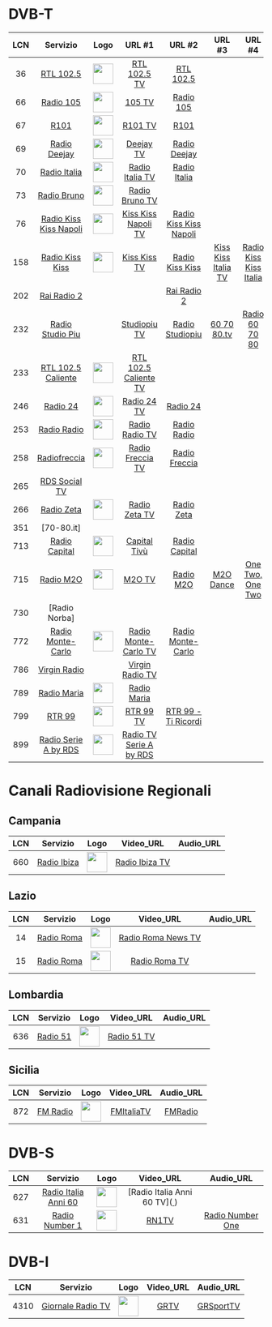 <h1>DVB-T</h1>

|LCN|Servizio|Logo|URL #1|URL #2|URL #3|URL #4|URL #5|
|:-:|:-:|:-:|:-:|:-:|:-:|:-:|:-:|
|36|[RTL 102.5](http://www.rtl.it/)|<img width="40" src="https://cloud.rtl.it/assets/play.rtl.it/2.1.5/img/broadcaster/TV/1.svg"/>|[RTL 102.5 TV](https://dd782ed59e2a4e86aabf6fc508674b59.msvdn.net/live/S97044836/tbbP8T1ZRPBL/playlist.m3u8)|[RTL 102.5](https://dd782ed59e2a4e86aabf6fc508674b59.msvdn.net/live/S97044836/WjpMtPyNjHwj/playlist.m3u8)|
|66|[Radio 105](http://www.105.net/)|<img width="40" src="https://www.105.net/images/logos/3/logo_colored.jpg?v=1722512149810"/>|[105 TV](https://live03-col.msr.cdn.mediaset.net/live/ch-ec/ec-clr.isml/manifest.mpd)|[Radio 105](https://icy.unitedradio.it/Radio105.aac)|
|67|[R101](http://www.r101.it/)|<img width="40" src="https://www.r101.it/images/logos/7/logo_black.jpg?v=1722512155622"/>|[R101 TV](https://live03-col.msr.cdn.mediaset.net/live/ch-er/er-clr.isml/manifest.mpd)|[R101](http://icecast.unitedradio.it/r101)|
|69|[Radio Deejay](http://www.deejay.it/)|<img width="40" src="https://images.sftcdn.net/images/t_app-icon-m/p/fc564879-3a5c-4202-8534-2ea1b3a23c6a/1285998601/radio-deejay-logo"/>|[Deejay TV](https://4c4b867c89244861ac216426883d1ad0.msvdn.net/live/S85984808/sMO0tz9Sr2Rk/playlist.m3u8)|[Radio Deejay](https://4c4b867c89244861ac216426883d1ad0.msvdn.net/radiodeejay/radiodeejay/play1.m3u8)|
|70|[Radio Italia](http://www.radioitalia.it/)|<img width="40" src="https://www.radioitalia.it/images/player_radioitalia.jpg"/>|[Radio Italia TV](https://radioitaliatv.akamaized.net/hls/live/2093117/RadioitaliaTV/stream01/streamPlaylist.m3u8)|[Radio Italia](https://radioitaliasmi.akamaized.net/hls/live/2093120/RISMI/stream01/streamPlaylist.m3u8)|
|73|[Radio Bruno](https://www.radiobruno.it/)|<img width="40" src="https://www.radiobruno.it/wp-content/uploads/2017/10/logo-296-180-black.png"/>|[Radio Bruno TV](https://stream4.xdevel.com/video0s975758-473/stream/chunks.m3u8)|[ ]()|
|76|[Radio Kiss Kiss Napoli]()|<img width="40" src="https://kisskissnapoli.it/wp-content/uploads/2022/03/cropped-logo-kisskiss-napoli.png.webp"/>|[Kiss Kiss Napoli TV](https://kkcdn02.fluid.stream/KKTVNapoli/smil:KKTVNapoli.smil/playlist_slita.m3u8?FLID=1)|[Radio Kiss Kiss Napoli](https://kisskiss.fluidstream.eu/KKNapoli.aac)|
|158|[Radio Kiss Kiss](http://www.kisskiss.it/)|<img width="40" src="https://kisskiss.it/wp-content/uploads/2021/02/logo_kisskiss.png.webp"/>|[Kiss Kiss TV](https://kk.fluid.stream/KKMulti/smil:KissKissTV.smil/playlist_slita.m3u8?FLID=1)|[Radio Kiss Kiss](https://kisskiss.fluidstream.eu/KissKiss.aac)|[Kiss Kiss Italia TV](https://kk.fluid.stream/KKTV01/livestream/playlist.m3u8?FLID=1)|[Radio Kiss Kiss Italia](https://kisskiss.fluidstream.eu/KKItalia.aac)|
|202|[Rai Radio 2](http://www.radio2.rai.it/)|||[Rai Radio 2](https://8e7439fdb1694c8da3a0fd63e4dda518.msvdn.net/radiodue1/hls/playlist_mo.m3u8)|
|232|[Radio Studio Piu](https://www.studiopiu.net)||[Studiopiu TV](https://5a1178b42cc03.streamlock.net/studiopiutv/studiopiutv/playlist.m3u8)|[Radio Studiopiu](https://ice.studiopiu.net/rete.aac)|[60 70 80.tv](https://5a1178b42cc03.streamlock.net/607080stream/607080stream/playlist.m3u8)|[Radio 60 70 80](https://ice.studiopiu.net/607080.aac)|
|233|[RTL 102.5 Caliente](https://play.rtl.it/live/44/rtl-1025-caliente-tv/)|<img width="40" src="https://cloud.rtl.it/assets/play.rtl.it/2.1.5/img/broadcaster/TV/44.svg"/>|[RTL 102.5 Caliente TV](https://dd782ed59e2a4e86aabf6fc508674b59.msvdn.net/live/S8448465/zTYa1Z5Op9ue/playlist.m3u8)||
|246|[Radio 24](http://www.radio24.it/)|<img width="40" src="https://i2.res.24o.it/radio24/assets/img/Radio24/_Immagini/2023/08/RADIO24_LOGO_2019_icona_RGB.png"/>|[Radio 24 TV](https://sole24-connect-tv.akamaized.net/hls/live/2112281/conntv/conntv-hi.m3u8)|[Radio 24](https://ilsole24ore-radio.akamaized.net/hls/live/2035301/radio24/playlist-64000.m3u8)|
|253|[Radio Radio](https://www.radioradio.it/)|<img width="40" src="https://www.radioradio.it/media/2024/07/logo4TS-01.png"/>|[Radio Radio TV](https://stream-200912.castr.net/646b335e2291a2022444bb7c/live_22f84390fe1411ed919df3da85a483cc/tracks-v1a1/rewind-14400.ts.m3u8)|[Radio Radio](https://sr6.inmystream.it/proxy/rronair?mp=/stream)|
|258|[Radiofreccia](http://www.radiofreccia.it/)|<img width="40" src="https://cloud.rtl.it/assets/play.rtl.it/2.1.5/img/broadcaster/TV/17.svg"/>|[Radio Freccia TV](https://dd782ed59e2a4e86aabf6fc508674b59.msvdn.net/live/S3160845/0tuSetc8UFkF/playlist.m3u8)|[Radio Freccia](https://dd782ed59e2a4e86aabf6fc508674b59.msvdn.net/live/S3160845/D6MENOraq6Qy/playlist.m3u8)|
|265|[RDS Social TV](http://www.rds.it/)||||
|266|[Radio Zeta](http://www.radiozeta.it/)|<img width="40" src="https://cloud.radiozeta.it/assets/www.radiozeta.it/1.1.61/img/layout/radio-zeta-logo.png"/>|[Radio Zeta TV](https://dd782ed59e2a4e86aabf6fc508674b59.msvdn.net/live/S9346184/XEx1LqlYbNic/playlist.m3u8)|[Radio Zeta](https://dd782ed59e2a4e86aabf6fc508674b59.msvdn.net/live/S9346184/clhI2IJWRnn7/playlist.m3u8)|
|351|[70-80.it]||||
|713|[Radio Capital](https://www.capital.it/)|<img width="40" src="https://upload.wikimedia.org/wikipedia/it/thumb/3/38/Radio_Capital_logo_%282020%29.svg/330px-Radio_Capital_logo_%282020%29.svg.png"/>|[Capital Tivù](https://4c4b867c89244861ac216426883d1ad0.msvdn.net/live/S35394734/Z6U2wGoDYANk/playlist.m3u8)|[Radio Capital](https://4c4b867c89244861ac216426883d1ad0.msvdn.net/radiocapital/radiocapital/play1.m3u8)|
|715|[Radio M2O](http://www.m2o.it/)|<img width="40" src="https://cdn.gelestatic.it/m2o/sites/2/2022/01/cropped-M2O-LOGO-JPG-32x32.jpg"/>|[M2O TV](https://4c4b867c89244861ac216426883d1ad0.msvdn.net/live/S62628868/uhdWBlkC1AoO/playlist.m3u8)|[Radio M2O](https://4c4b867c89244861ac216426883d1ad0.msvdn.net/radiom2o/radiom2o/play1.m3u8)|[M2O Dance](https://4c4b867c89244861ac216426883d1ad0.msvdn.net/radiom2odance/radiom2odance/play1.m3u8)|[One Two, One Two](https://4c4b867c89244861ac216426883d1ad0.msvdn.net/webradio/deejayonetwoonetwo/live.m3u8)|[Deejay Time](https://4c4b867c89244861ac216426883d1ad0.msvdn.net/webradio/deejaytime/live.m3u8)|
|730|[Radio Norba]||||
|772|[Radio Monte-Carlo](http://www.radiomontecarlo.net/)|<img width="40" src="https://www.radiomontecarlo.net/images/logos/1/logo_white.jpg?v=1722512145918"/>|[Radio Monte-Carlo TV](https://live03-col.msr.cdn.mediaset.net/live/ch-bb/bb-clr.isml/manifest.mpd)|[Radio Monte-Carlo](https://icy.unitedradio.it/RMC.aac)|
|786|[Virgin Radio](http://www.virginradioitaly.it/)|<img width="40" src=" "/>|[Virgin Radio TV](https://live03-col.msr.cdn.mediaset.net/live/ch-ew/ew-clr.isml/manifest.mpd)||
|789|[Radio Maria]()|<img width="40" src=""/>|[Radio Maria](https://cdn.jwplayer.com/live/events/NxD9E9d7.m3u8)|
|799|[RTR 99](https://www.rtr99.it/)|<img width="40" src="https://www.rtr99.it/wp-content/uploads/elementor/thumbs/trasparente-r3izclaguxen3uqryqnp592kiu5p28qxf7rnbczf9c.png"/>|[RTR 99 TV](https://5e73cf528f404.streamlock.net/RTR99TV/livestream/chunklist_w1247526100.m3u8)|[RTR 99 - Ti Ricordi](https://rtr99.fluidstream.eu/rtr99.mp3)|
|899|[Radio Serie A by RDS]()|<img width="40" src="https://img.legaseriea.it/vimages/64dc9bd1/Serie-A-Radio-TV_Logo.png?webp&q=100&size=1996.5x-"/>|[Radio TV Serie A by RDS](https://stream.radioseriea.com/50773f0d0070476a8612d9984c6059d8/index.m3u8)||

<h1>Canali Radiovisione Regionali</h1>
<h2>Campania</h2>

|LCN|Servizio|Logo|Video_URL|Audio_URL|
|:-:|:-:|:-:|:-:|:-:|
|660|[Radio Ibiza](https://radioibiza.it/)|<img width="40" src="https://radioibiza.it/wp-content/uploads/2021/09/cropped-logo_header.png.webp"/>|[Radio Ibiza TV](https://str48.fluid.stream/RadioIbizaTV/livestream/playlist.m3u8?FLID=1)||

<h2>Lazio</h2>

|LCN|Servizio|Logo|Video_URL|Audio_URL|
|:-:|:-:|:-:|:-:|:-:|
|14|[Radio Roma](https://www.radioroma.it/)|<img width="40" src="https://www.radioroma.tv/wp-content/uploads/2024/05/Radio-Roma-2023-sfondo-nero-01.png"/>|[Radio Roma News TV](www.dailymotion.com/video/x96kf9k)|
|15|[Radio Roma](https://www.radioroma.it/)|<img width="40" src="https://www.radioroma.tv/wp-content/uploads/2024/05/Radio-Roma-2023-sfondo-nero-01.png"/>|[Radio Roma TV](www.dailymotion.com/video/x96kfby)|

<h2>Lombardia</h2>

|LCN|Servizio|Logo|Video_URL|Audio_URL|
|:-:|:-:|:-:|:-:|:-:|
|636|[Radio 51](https://www.51news.it/)|<img width="40" src="https://www.51news.it/images/loghi/logo_head_p.png"/>|[Radio 51 TV](https://59d7d6f47d7fc.streamlock.net/canale51/canale51/chunklist_w1115635457.m3u8)|||

<h2>Sicilia</h2>

|LCN|Servizio|Logo|Video_URL|Audio_URL|
|:-:|:-:|:-:|:-:|:-:|
|872|[FM Radio](https://www.radiofmitalia.it/)|<img width="40" src="https://www.radiofmitalia.it/images/fmitalia-liveradio-logo.png"/>|[FMItaliaTV](https://stream6.xdevel.com/video0s975817-1186/stream/chunks.m3u8?nimblesessionid=329326440)|[FMRadio](https://stream5.xdevel.com/audio1s975817-360/stream/icecast.audio)|

<h1>DVB-S</h1>

|LCN|Servizio|Logo|Video_URL|Audio_URL|
|:-:|:-:|:-:|:-:|:-:|
|627|[Radio Italia Anni 60](https://www.radioitaliaanni60.it/#)|<img width="40" src="https://www.radioitaliaannisessanta.it/#](https://www.tvdream.net/img/radio-italia-anni-60-tv.png"/>|[Radio Italia Anni 60 TV]([ ](https://604e46ac2bdee.streamlock.net:1936/rete8_1/rete8_1/chunklist_w714538055.m3u8))||
|631|[Radio Number 1](http://www.radionumberone.it/)|<img width="40" src="https://radionumberone.it/wp-content/uploads/2021/04/2021_RN1-Logo_Tavola-disegno-1.svg"/>|[RN1TV](https://56b50ada2d659.streamlock.net/RN1TV/livestream/playlist.m3u8)|[Radio Number One]()|

<h1>DVB-I</h1>

|LCN|Servizio|Logo|Video_URL|Audio_URL|
|:-:|:-:|:-:|:-:|:-:|
|4310|[Giornale Radio TV](https://giornaleradio.fm/)|<img width="40" src="https://giornaleradio.fm/wp-content/uploads/2023/03/Giornale-Radio-logo-2-1.png"/>|[GRTV]( https://5f204aff97bee.streamlock.net/GR_tv/livestream/playlist.m3u8?FLID=1)|[GRSportTV](https://5e73cf528f404.streamlock.net/GR_sport/livestream/playlist.m3u8?FLID=1)|
